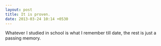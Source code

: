 ```yaml
---
layout: post
title: It is proven.
date: 2013-03-24 10:14 +0530
---
```


Whatever I studied in school is what I remember till date, the rest is just a passing memory.
